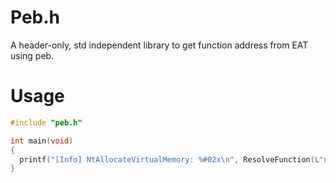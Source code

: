 # Peb.h
A header-only, std independent library to get function address from EAT using peb.

# Usage
```c
#include "peb.h"

int main(void)
{
  printf("[Info] NtAllocateVirtualMemory: %#02x\n", ResolveFunction(L"ntdll.dll", "NtAllocateVirtualMemory"));
}
```
